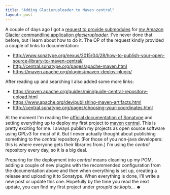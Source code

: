 ```yaml
---
title: "Adding Glacieruploader to Maven central"
layout: post
---
```

A couple of days ago I got a [request to provide submodules][0] for [my Amazon Glacier commandline application *glacieruploader*][1]. I've never done that before, but I learn about how to do it. The OP of the request kindly provided a couple of links to documentation:

* http://www.sonatype.org/nexus/2015/04/28/how-to-publish-your-open-source-library-to-maven-central/
* http://central.sonatype.org/pages/apache-maven.html
* https://maven.apache.org/plugins/maven-deploy-plugin/

After reading up and searching I also added some more links:

* https://maven.apache.org/guides/mini/guide-central-repository-upload.html
* https://www.apache.org/dev/publishing-maven-artifacts.html
* http://central.sonatype.org/pages/choosing-your-coordinates.html

At the moment I'm reading the [official documentation of Sonatype][2] and setting everything up to deploy my first project to [maven central][3]. This is pretty exciting for me. I always publish my projects as open source software using GPLv3 for most of it. But I never actually thought about publishing something to the *central* repository. (For those of you non-java developers: this is where everyone gets their libraries from.) I'm using the *central* repository every day, so it is a big deal.

Preparing for the deployment into *central* means cleaning up my POM, adding a couple of new plugins with the recommended configuration from the documentation above and then when everything is set up, creating a release and uploading it to Sonatype. When everything is done, I'll write a new post or update this one. Hopefully by the time you read the next update, you can find my first project under *groupId* *de.kopis...* ☻

[0]: https://github.com/MoriTanosuke/glacieruploader/issues/51
[1]: https://github.com/MoriTanosuke/glacieruploader
[2]: http://central.sonatype.org/pages/producers.html
[3]: https://search.maven.org/

